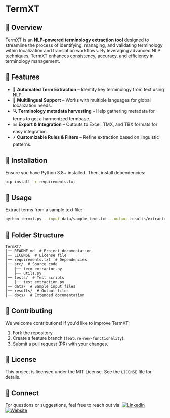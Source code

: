 # TermXT

## 🔹 Overview
TermXT is an **NLP-powered terminology extraction tool** designed to streamline the process of identifying, managing, and validating terminology within localization and translation workflows. By leveraging advanced NLP techniques, TermXT enhances consistency, accuracy, and efficiency in terminology management.

## 🔹 Features
- 🚀 **Automated Term Extraction** – Identify key terminology from text using NLP.
- 📖 **Multilingual Support** – Works with multiple languages for global localization needs.
- 🔍 **Terminology metadata harvesting** – Help gathering metadata for terms to get a harmonized termbase.
- 📊 **Export & Integration** – Outputs to Excel, TMX, and TBX formats for easy integration.
- ⚡ **Customizable Rules & Filters** – Refine extraction based on linguistic patterns.

## 🔹 Installation
Ensure you have Python 3.8+ installed. Then, install dependencies:
```bash
pip install -r requirements.txt
```

## 🔹 Usage
Extract terms from a sample text file:
```bash
python termxt.py --input data/sample_text.txt --output results/extracted_terms.csv
```

## 🔹 Folder Structure
```
TermXT/
│── README.md  # Project documentation
│── LICENSE  # License file
│── requirements.txt  # Dependencies
│── src/  # Source code
│   ├── term_extractor.py
│   ├── utils.py
│── tests/  # Test scripts
│   ├── test_extraction.py
│── data/  # Sample input files
│── results/  # Output files
│── docs/  # Extended documentation
```

## 🔹 Contributing
We welcome contributions! If you'd like to improve TermXT:
1. Fork the repository.
2. Create a feature branch (`feature-new-functionality`).
3. Submit a pull request (PR) with your changes.

## 🔹 License
This project is licensed under the MIT License. See the `LICENSE` file for details.

## 🔹 Connect
For questions or suggestions, feel free to reach out via:
[![LinkedIn](https://img.shields.io/badge/LinkedIn-Profile-blue?logo=linkedin)](https://www.linkedin.com/in/sergiocalvopaez/)  
[![Website](https://img.shields.io/badge/Website-Veriloquium-blue)](https://www.veriloquium.com)
